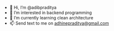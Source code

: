 - 👋 Hi, I’m @adibpraditya
- 👀 I’m interested in backend programming
- 🌱 I’m currently learning clean architecture
- 📫 Send text to me on adhinepraditya@gmail.com

<!---
adibpraditya/adibpraditya is a ✨ special ✨ repository because its `README.md` (this file) appears on your GitHub profile.
You can click the Preview link to take a look at your changes.
--->
